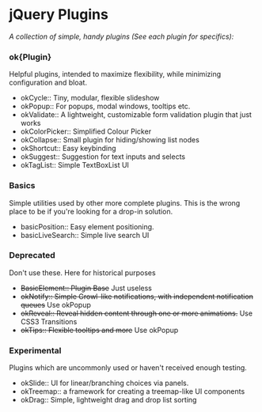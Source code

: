 # jQuery Plugins

*A collection of simple, handy plugins (See each plugin for specifics):*

### ok{Plugin}

Helpful plugins, intended to maximize flexibility, while minimizing configuration and bloat. 

 * okCycle:: Tiny, modular, flexible slideshow
 * okPopup:: For popups, modal windows, tooltips etc.
 * okValidate:: A lightweight, customizable form validation plugin that just works
 * okColorPicker:: Simplified Colour Picker
 * okCollapse:: Small plugin for hiding/showing list nodes
 * okShortcut:: Easy keybinding
 * okSuggest:: Suggestion for text inputs and selects
 * okTagList:: Simple TextBoxList UI

### Basics

Simple utilities used by other more complete plugins. This is the wrong place to
be if you're looking for a drop-in solution.
 
 * basicPosition:: Easy element positioning.
 * basicLiveSearch:: Simple live search UI

### Deprecated

Don't use these. Here for historical purposes

 * ~~BasicElement:: Plugin Base~~ Just useless
 * ~~okNotify:: Simple Growl-like notifications, with independent notification queues~~ Use okPopup
 * ~~okReveal:: Reveal hidden content through one or more animations.~~ Use CSS3 Transitions
 * ~~okTips:: Flexible tooltips and more~~ Use okPopup

### Experimental

Plugins which are uncommonly used or haven't received enough testing.

 * okSlide:: UI for linear/branching choices via panels.
 * okTreemap:: a framework for creating a treemap-like UI components
 * okDrag:: Simple, lightweight drag and drop list sorting
